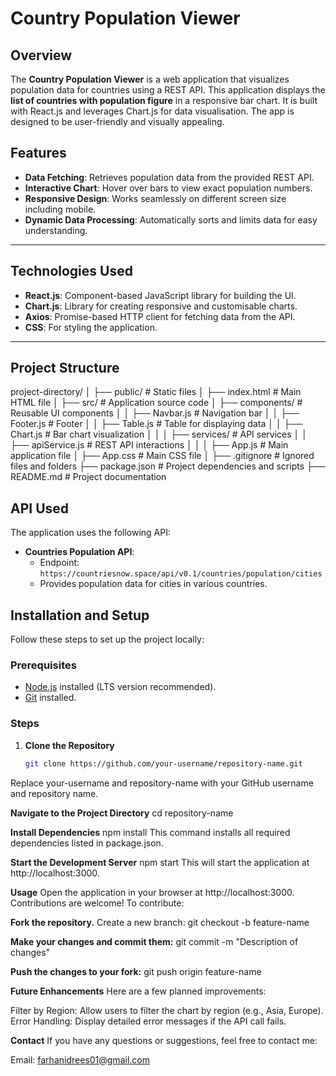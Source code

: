 # Country Population Viewer

## Overview

The **Country Population Viewer** is a web application that visualizes population data for countries using a REST API. This application displays the **list of countries with population figure** in a responsive bar chart. It is built with React.js and leverages Chart.js for data visualisation. The app is designed to be user-friendly and visually appealing.

## Features

- **Data Fetching**: Retrieves population data from the provided REST API.
- **Interactive Chart**: Hover over bars to view exact population numbers.
- **Responsive Design**: Works seamlessly on different screen size including mobile.
- **Dynamic Data Processing**: Automatically sorts and limits data for easy understanding.

---

## Technologies Used

- **React.js**: Component-based JavaScript library for building the UI.
- **Chart.js**: Library for creating responsive and customisable charts.
- **Axios**: Promise-based HTTP client for fetching data from the API.
- **CSS**: For styling the application.

---

## Project Structure

project-directory/ │ ├── public/ # Static files │ ├── index.html # Main HTML file │ ├── src/ # Application source code │ ├── components/ # Reusable UI components │ │ ├── Navbar.js # Navigation bar │ │ ├── Footer.js # Footer │ │ ├── Table.js # Table for displaying data │ │ ├── Chart.js # Bar chart visualization │ │ │ ├── services/ # API services │ │ ├── apiService.js # REST API interactions │ │ │ ├── App.js # Main application file │ ├── App.css # Main CSS file │ ├── .gitignore # Ignored files and folders ├── package.json # Project dependencies and scripts ├── README.md # Project documentation

## API Used

The application uses the following API:

- **Countries Population API**:
  - Endpoint: `https://countriesnow.space/api/v0.1/countries/population/cities`
  - Provides population data for cities in various countries.

## Installation and Setup

Follow these steps to set up the project locally:

### Prerequisites

- [Node.js](https://nodejs.org/) installed (LTS version recommended).
- [Git](https://git-scm.com/) installed.

### Steps

1. **Clone the Repository**
   ```bash
   git clone https://github.com/your-username/repository-name.git
Replace your-username and repository-name with your GitHub username and repository name.

**Navigate to the Project Directory**
cd repository-name

**Install Dependencies**
npm install
This command installs all required dependencies listed in package.json.

**Start the Development Server**
npm start
This will start the application at http://localhost:3000.

**Usage**
Open the application in your browser at http://localhost:3000.
Contributions are welcome! To contribute:

**Fork the repository.**
Create a new branch:
git checkout -b feature-name

**Make your changes and commit them:**
git commit -m "Description of changes"

**Push the changes to your fork:**
git push origin feature-name

**Future Enhancements**
Here are a few planned improvements:

Filter by Region: Allow users to filter the chart by region (e.g., Asia, Europe).
Error Handling: Display detailed error messages if the API call fails.

**Contact**
If you have any questions or suggestions, feel free to contact me:

Email: farhanidrees01@gmail.com
